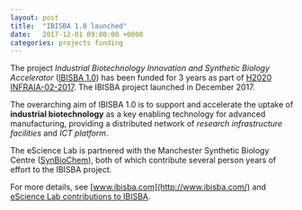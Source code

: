 ```yaml
---
layout: post
title:  "IBISBA 1.0 launched"
date:   2017-12-01 09:00:00 +0000
categories: projects funding
---
```


The project _Industrial Biotechnology Innovation and Synthetic Biology Accelerator_ ([IBISBA 1.0](projects/ibisba/)) 
has been funded for 3 years as part of [H2020 INFRAIA-02-2017](https://ec.europa.eu/research/participants/portal/desktop/en/opportunities/h2020/topics/infraia-02-2017.html). The IBISBA project launched in December 2017.

The overarching aim of IBISBA 1.0 is to support and accelerate the uptake of **industrial biotechnology** as a key enabling technology for advanced manufacturing, providing a distributed network of _research infrastructure facilities_  and _ICT platform_.

The eScience Lab is partnered with the Manchester Synthetic Biology Centre ([SynBioChem](http://www.esciencelab.org.uk/projects/synbiochem)), both of which contribute several person years of effort to the IBISBA project.

For more details, see [www.ibisba.com](http://www.ibisba.com/) and [eScience Lab contributions to IBISBA](http://www.esciencelab.org.uk/projects/ibisba/).
